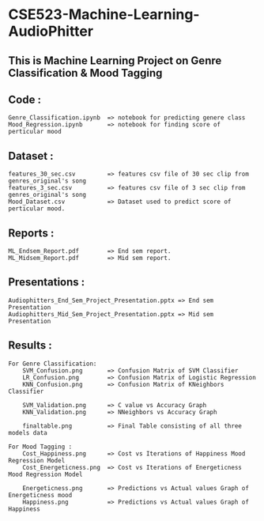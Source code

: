 # CSE523-Machine-Learning-AudioPhitter
## This is Machine Learning Project on Genre Classification & Mood Tagging


## Code : 
    Genre_Classification.ipynb  => notebook for predicting genere class
    Mood_Regression.ipynb       => notebook for finding score of perticular mood

## Dataset :
    features_30_sec.csv         => features csv file of 30 sec clip from genres_original's song
    features_3_sec.csv          => features csv file of 3 sec clip from genres_original's song
    Mood_Dataset.csv            => Dataset used to predict score of perticular mood.

## Reports :
    ML_Endsem_Report.pdf        => End sem report.
    ML_Midsem_Report.pdf        => Mid sem report.

## Presentations :
    Audiophitters_End_Sem_Project_Presentation.pptx => End sem Presentation
    Audiophitters_Mid_Sem_Project_Presentation.pptx => Mid sem Presentation

## Results :
    For Genre Classification:
        SVM_Confusion.png       => Confusion Matrix of SVM Classifier
        LR_Confusion.png        => Confusion Matrix of Logistic Regression
        KNN_Confusion.png       => Confusion Matrix of KNeighbors Classifier

        SVM_Validation.png      => C value vs Accuracy Graph
        KNN_Validation.png      => NNeighbors vs Accuracy Graph

        finaltable.png          => Final Table consisting of all three models data

    For Mood Tagging : 
        Cost_Happiness.png      => Cost vs Iterations of Happiness Mood Regression Model
        Cost_Energeticness.png  => Cost vs Iterations of Energeticness Mood Regression Model

        Energeticness.png       => Predictions vs Actual values Graph of Energeticness mood
        Happiness.png           => Predictions vs Actual values Graph of Happiness
